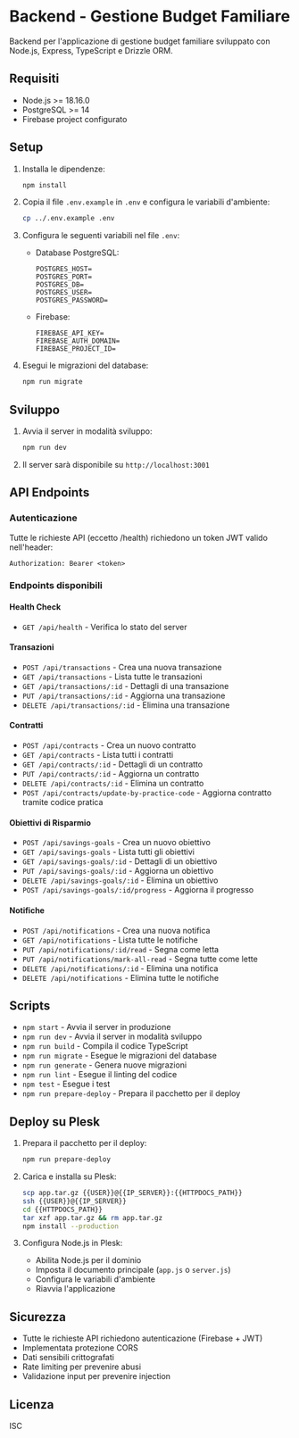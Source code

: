 # Backend - Gestione Budget Familiare

Backend per l'applicazione di gestione budget familiare sviluppato con Node.js, Express, TypeScript e Drizzle ORM.

## Requisiti

- Node.js >= 18.16.0
- PostgreSQL >= 14
- Firebase project configurato

## Setup

1. Installa le dipendenze:
   ```bash
   npm install
   ```

2. Copia il file `.env.example` in `.env` e configura le variabili d'ambiente:
   ```bash
   cp ../.env.example .env
   ```

3. Configura le seguenti variabili nel file `.env`:
   - Database PostgreSQL:
     ```
     POSTGRES_HOST=
     POSTGRES_PORT=
     POSTGRES_DB=
     POSTGRES_USER=
     POSTGRES_PASSWORD=
     ```
   - Firebase:
     ```
     FIREBASE_API_KEY=
     FIREBASE_AUTH_DOMAIN=
     FIREBASE_PROJECT_ID=
     ```

4. Esegui le migrazioni del database:
   ```bash
   npm run migrate
   ```

## Sviluppo

1. Avvia il server in modalità sviluppo:
   ```bash
   npm run dev
   ```

2. Il server sarà disponibile su `http://localhost:3001`

## API Endpoints

### Autenticazione
Tutte le richieste API (eccetto /health) richiedono un token JWT valido nell'header:
```
Authorization: Bearer <token>
```

### Endpoints disponibili

#### Health Check
- `GET /api/health` - Verifica lo stato del server

#### Transazioni
- `POST /api/transactions` - Crea una nuova transazione
- `GET /api/transactions` - Lista tutte le transazioni
- `GET /api/transactions/:id` - Dettagli di una transazione
- `PUT /api/transactions/:id` - Aggiorna una transazione
- `DELETE /api/transactions/:id` - Elimina una transazione

#### Contratti
- `POST /api/contracts` - Crea un nuovo contratto
- `GET /api/contracts` - Lista tutti i contratti
- `GET /api/contracts/:id` - Dettagli di un contratto
- `PUT /api/contracts/:id` - Aggiorna un contratto
- `DELETE /api/contracts/:id` - Elimina un contratto
- `POST /api/contracts/update-by-practice-code` - Aggiorna contratto tramite codice pratica

#### Obiettivi di Risparmio
- `POST /api/savings-goals` - Crea un nuovo obiettivo
- `GET /api/savings-goals` - Lista tutti gli obiettivi
- `GET /api/savings-goals/:id` - Dettagli di un obiettivo
- `PUT /api/savings-goals/:id` - Aggiorna un obiettivo
- `DELETE /api/savings-goals/:id` - Elimina un obiettivo
- `POST /api/savings-goals/:id/progress` - Aggiorna il progresso

#### Notifiche
- `POST /api/notifications` - Crea una nuova notifica
- `GET /api/notifications` - Lista tutte le notifiche
- `PUT /api/notifications/:id/read` - Segna come letta
- `PUT /api/notifications/mark-all-read` - Segna tutte come lette
- `DELETE /api/notifications/:id` - Elimina una notifica
- `DELETE /api/notifications` - Elimina tutte le notifiche

## Scripts

- `npm start` - Avvia il server in produzione
- `npm run dev` - Avvia il server in modalità sviluppo
- `npm run build` - Compila il codice TypeScript
- `npm run migrate` - Esegue le migrazioni del database
- `npm run generate` - Genera nuove migrazioni
- `npm run lint` - Esegue il linting del codice
- `npm test` - Esegue i test
- `npm run prepare-deploy` - Prepara il pacchetto per il deploy

## Deploy su Plesk

1. Prepara il pacchetto per il deploy:
   ```bash
   npm run prepare-deploy
   ```

2. Carica e installa su Plesk:
   ```bash
   scp app.tar.gz {{USER}}@{{IP_SERVER}}:{{HTTPDOCS_PATH}}
   ssh {{USER}}@{{IP_SERVER}}
   cd {{HTTPDOCS_PATH}}
   tar xzf app.tar.gz && rm app.tar.gz
   npm install --production
   ```

3. Configura Node.js in Plesk:
   - Abilita Node.js per il dominio
   - Imposta il documento principale (`app.js` o `server.js`)
   - Configura le variabili d'ambiente
   - Riavvia l'applicazione

## Sicurezza

- Tutte le richieste API richiedono autenticazione (Firebase + JWT)
- Implementata protezione CORS
- Dati sensibili crittografati
- Rate limiting per prevenire abusi
- Validazione input per prevenire injection

## Licenza

ISC